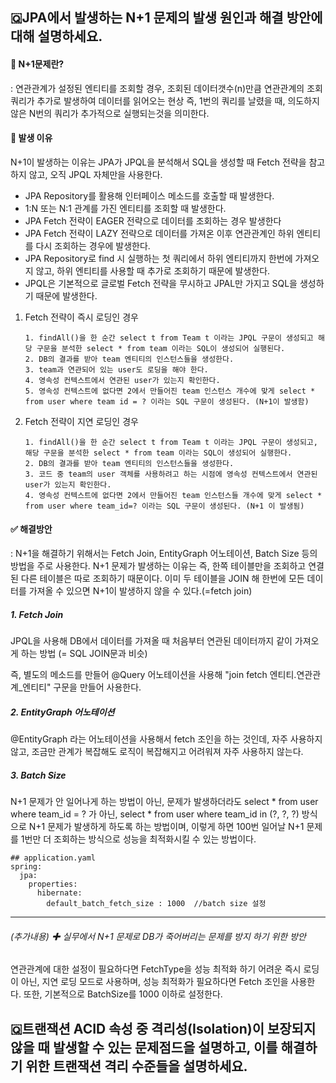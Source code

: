 ## 🇶JPA에서 발생하는 N+1 문제의 발생 원인과 해결 방안에 대해 설명하세요.
#### 📌 N+1문제란? 
: 연관관계가 설정된 엔티티를 조회할 경우, 조회된 데이터갯수(n)만큼 연관관계의 조회 쿼리가 추가로 발생하여 데이터를 읽어오는 현상
즉, 1번의 쿼리를 날렸을 때, 의도하지 않은 N번의 쿼리가 추가적으로 실행되는것을 의미한다.

#### 📍 발생 이유 
N+1이 발생하는 이유는 JPA가 JPQL을 분석해서 SQL을 생성할 때 Fetch 전략을 참고하지 않고, 오직 JPQL 자체만을 사용한다.
- JPA Repository를 활용해 인터페이스 메소드를 호출할 때 발생한다.
- 1:N 또는 N:1 관계를 가진 엔티티를 조회할 때 발생한다.
- JPA Fetch 전략이 EAGER 전략으로 데이터를 조회하는 경우 발생한다
- JPA Fetch 전략이 LAZY 전략으로 데이터를 가져온 이후 연관관계인 하위 엔티티를 다시 조회하는 경우에 발생한다.
- JPA Repository로 find 시 실행하는 첫 쿼리에서 하위 엔티티까지 한번에 가져오지 않고, 하위 엔티티를 사용할 때 추가로 조회하기 때문에 발생한다.
- JPQL은 기본적으로 글로벌 Fetch 전략을 무시하고 JPAL만 가지고 SQL을 생성하기 때문에 발생한다.

  
1. Fetch 전략이 즉시 로딩인 경우
   ```
   1. findAll()을 한 순간 select t from Team t 이라는 JPQL 구문이 생성되고 해당 구문을 분석한 select * from team 이라는 SQL이 생성되어 실행된다.
   2. DB의 결과를 받아 team 엔티티의 인스턴스들을 생성한다.
   3. team과 연관되어 있는 user도 로딩을 해야 한다.
   4. 영속성 컨텍스트에서 연관된 user가 있는지 확인한다.
   5. 영속성 컨텍스트에 없다면 2에서 만들어진 team 인스턴스 개수에 맞게 select * from user where team id = ? 이라는 SQL 구문이 생성된다. (N+1이 발생함) 
   ```
2. Fetch 전략이 지연 로딩인 경우
   ```
   1. findAll()을 한 순간 select t from Team t 이라는 JPQL 구문이 생성되고, 해당 구문을 분석한 select * from team 이라는 SQL이 생성되어 실행한다.
   2. DB의 결과를 받아 team 엔티티의 인스턴스들을 생성한다.
   3. 코드 중 team의 user 객체를 사용하려고 하는 시점에 영속성 컨텍스트에서 연관된 user가 있는지 확인한다.
   4. 영속성 컨텍스트에 없다면 2에서 만들어진 team 인스턴스들 개수에 맞게 select * from user where team_id=? 이라는 SQL 구문이 생성된다. (N+1 이 발생됨) 
   ```

#### ✅ 해결방안 
: N+1을 해결하기 위해서는 Fetch Join, EntityGraph 어노테이션, Batch Size 등의 방법을 주로 사용한다. 
N+1 문제가 발생하는 이유는 즉, 한쪽 테이블만을 조회하고 연결된 다른 테이블은 따로 조회하기 때문이다. 
이미 두 테이블을 JOIN 해 한번에 모든 데이터를 가져올 수 있으면 N+1이 발생하지 않을 수 있다.(=fetch join)

##### 1. Fetch Join 
JPQL을 사용해 DB에서 데이터를 가져올 때 처음부터 연관된 데이터까지 같이 가져오게 하는 방법 (= SQL JOIN문과 비슷)

즉, 별도의 메소드를 만들어 @Query 어노테이션을 사용해 "join fetch 엔티티.연관관계_엔티티" 구문을 만들어 사용한다. 

##### 2. EntityGraph 어노테이션
@EntityGraph 라는 어노테이션을 사용해서 fetch 조인을 하는 것인데, 자주 사용하지 않고, 조금만 관계가 복잡해도 로직이 복잡해지고 어려워져 자주 사용하지 않는다. 

##### 3. Batch Size
N+1 문제가 안 일어나게 하는 방법이 아닌, 문제가 발생하더라도 select * from user where team_id = ? 가 아닌, select * from user where team_id in (?, ?, ?) 방식으로 N+1 문제가 발생하게 하도록 하는 방법이며, 
이렇게 하면 100번 일어날 N+1 문제를 1번만 더 조회하는 방식으로 성능을 최적화시킬 수 있는 방법이다. 
```
## application.yaml
spring:
  jpa:
    properties:
      hibernate:
        default_batch_fetch_size : 1000  //batch size 설정
```
----------

###### (추가내용) ✚ 실무에서 N+1 문제로 DB가 죽어버리는 문제를 방지 하기 위한 방안
연관관계에 대한 설정이 필요하다면 FetchType을 성능 최적화 하기 어려운 즉시 로딩이 아닌, 지연 로딩 모드로 사용하며, 
성능 최적화가 필요하다면 Fetch 조인을 사용한다. 
또한, 기본적으로 BatchSize를 1000 이하로 설정한다. 

## 🇶트랜잭션 ACID 속성 중 격리성(Isolation)이 보장되지 않을 때 발생할 수 있는 문제점드을 설명하고, 이를 해결하기 위한 트랜잭션 격리 수준들을 설명하세요.
